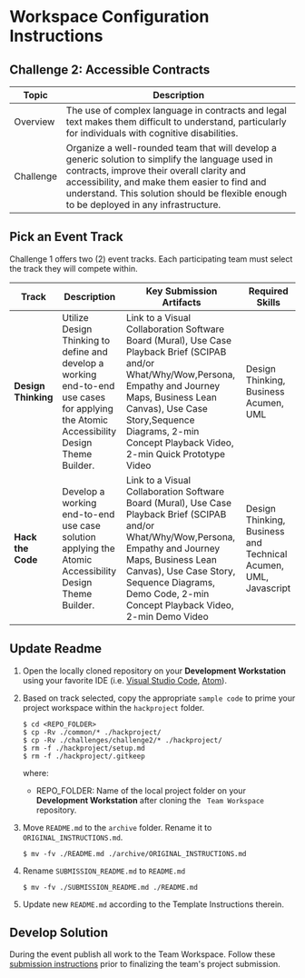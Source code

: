 # Workspace Configuration Instructions
## Challenge 2: Accessible Contracts

| Topic | Description |
| --- | --- | 
| Overview | The use of complex language in contracts and legal text makes them difficult to understand, particularly for individuals with cognitive disabilities. |
| Challenge | Organize a well-rounded team that will develop a generic solution to simplify the language used in contracts, improve their overall clarity and accessibility, and make them easier to find and understand. This solution should be flexible enough to be deployed in any infrastructure.|
## Pick an Event Track
Challenge 1 offers two (2) event tracks. Each participating team must select the track they will compete within.

| Track | Description | Key Submission Artifacts | Required Skills |
| --- | --- | --- | --- | 
| **Design Thinking** | Utilize Design Thinking to define and develop a working end-to-end use cases for applying the Atomic Accessibility Design Theme Builder. | Link to a Visual Collaboration Software Board (Mural), Use Case Playback Brief (SCIPAB and/or What/Why/Wow,Persona, Empathy and Journey Maps, Business Lean Canvas), Use Case Story,Sequence Diagrams, 2-min Concept Playback Video, 2-min Quick Prototype Video | Design Thinking, Business Acumen, UML |
| **Hack the Code** | Develop a working end-to-end use case solution applying the Atomic Accessibility Design Theme Builder. | Link to a Visual Collaboration Software Board (Mural), Use Case Playback Brief (SCIPAB and/or What/Why/Wow,Persona, Empathy and Journey Maps, Business Lean Canvas), Use Case Story, Sequence Diagrams, Demo Code, 2-min Concept Playback Video, 2-min Demo Video | Design Thinking, Business and Technical Acumen, UML, Javascript |

## Update Readme
1. Open the locally cloned repository on your **Development Workstation** using your favorite IDE (i.e. [Visual Studio Code][1], [Atom][2]).
2. Based on track selected, copy the appropriate `sample code` to prime your project workspace within the `hackproject` folder.

    ```
    $ cd <REPO_FOLDER>
    $ cp -Rv ./common/* ./hackproject/
    $ cp -Rv ./challenges/challenge2/* ./hackproject/
    $ rm -f ./hackproject/setup.md
    $ rm -f ./hackproject/.gitkeep
    ```

    where:
    
    * REPO_FOLDER: Name of the local project folder on your **Development Workstation** after cloning the ``` Team Workspace``` repository.

3. Move `README.md` to the `archive` folder. Rename it to `ORIGINAL_INSTRUCTIONS.md`.

    ```
    $ mv -fv ./README.md ./archive/ORIGINAL_INSTRUCTIONS.md
    ```

4. Rename `SUBMISSION_README.md` to `README.md`

    ```
    $ mv -fv ./SUBMISSION_README.md ./README.md
    ```

5. Update new `README.md` according to the Template Instructions therein.

## Develop Solution
During the event publish all work to the Team Workspace. Follow these [submission instructions](../../submission-guides/submission-instructions.md) prior to finalizing the team's project submission.  

[1]: https://code.visualstudio.com/
[2]: https://atom.io
[3]: https://docs.github.com/en/free-pro-team@latest/github/creating-cloning-and-archiving-repositories/cloning-a-repository
[4]: https://docs.github.com/en/get-started/quickstart/fork-a-repo#forking-a-repository
[5]: https://github.com/discoverfinancial/a11y-theme-builder
